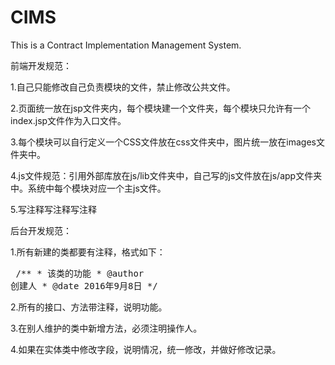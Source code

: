 ﻿# CIMS
This is a Contract Implementation Management System.

  前端开发规范：
  
  1.自己只能修改自己负责模块的文件，禁止修改公共文件。
  
  2.页面统一放在jsp文件夹内，每个模块建一个文件夹，每个模块只允许有一个index.jsp文件作为入口文件。
  
  3.每个模块可以自行定义一个CSS文件放在css文件夹中，图片统一放在images文件夹中。
  
  4.js文件规范：引用外部库放在js/lib文件夹中，自己写的js文件放在js/app文件夹中。系统中每个模块对应一个主js文件。
  
  5.写注释写注释写注释

 后台开发规范：
  
  1.所有新建的类都要有注释，格式如下：
    <pre>
    /**
    * 该类的功能
    * @author 创建人
    * @date 2016年9月8日
    */
   </pre> 
  2.所有的接口、方法带注释，说明功能。
  
  3.在别人维护的类中新增方法，必须注明操作人。
  
  4.如果在实体类中修改字段，说明情况，统一修改，并做好修改记录。
